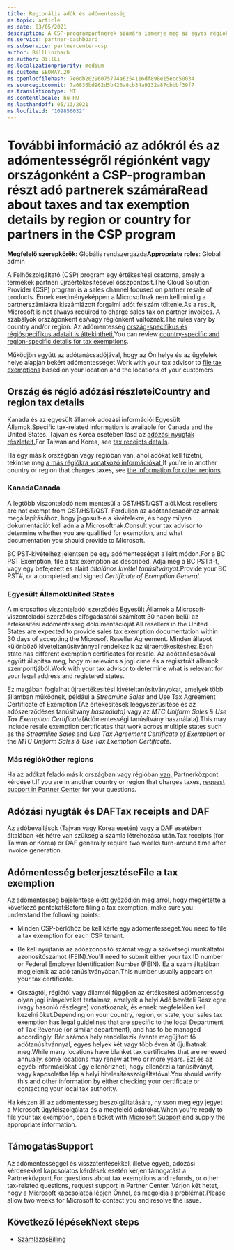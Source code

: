 ```yaml
---
title: Regionális adók és adómentesség
ms.topic: article
ms.date: 03/05/2021
description: A CSP-programpartnerek számára ismerje meg az egyes régiókra vonatkozó adózási felelősségeket, az adómentesség csp-értékesítésekbe való beküldése és az adózási kérdésekhez való támogatás nyújtására vonatkozó tudnivalókat.
ms.service: partner-dashboard
ms.subservice: partnercenter-csp
author: BillLinzbach
ms.author: BillLi
ms.localizationpriority: medium
ms.custom: SEOMAY.20
ms.openlocfilehash: 7e6db20296075774a6254116df898e15ecc50034
ms.sourcegitcommit: 7a6836bd962d5b426a8cb34a9132a87cbbbf39f7
ms.translationtype: MT
ms.contentlocale: hu-HU
ms.lasthandoff: 05/13/2021
ms.locfileid: "109856032"
---
```

# <a name="read-about-taxes-and-tax-exemption-details-by-region-or-country-for-partners-in-the-csp-program"></a><span data-ttu-id="c037c-103">További információ az adókról és az adómentességről régiónként vagy országonként a CSP-programban részt adó partnerek számára</span><span class="sxs-lookup"><span data-stu-id="c037c-103">Read about taxes and tax exemption details by region or country for partners in the CSP program</span></span>

<span data-ttu-id="c037c-104">**Megfelelő szerepkörök:** Globális rendszergazda</span><span class="sxs-lookup"><span data-stu-id="c037c-104">**Appropriate roles**: Global admin</span></span>

<span data-ttu-id="c037c-105">A Felhőszolgáltató (CSP) program egy értékesítési csatorna, amely a termékek partneri újraértékesítésével összpontosít.</span><span class="sxs-lookup"><span data-stu-id="c037c-105">The Cloud Solution Provider (CSP) program is a sales channel focused on partner resale of products.</span></span> <span data-ttu-id="c037c-106">Ennek eredményeképpen a Microsoftnak nem kell mindig a partnerszámlákra kiszámlázott forgalmi adót felszám töltenie.</span><span class="sxs-lookup"><span data-stu-id="c037c-106">As a result, Microsoft is not always required to charge sales tax on partner invoices.</span></span> <span data-ttu-id="c037c-107">A szabályok országonként és/vagy régiónként változnak.</span><span class="sxs-lookup"><span data-stu-id="c037c-107">The rules vary by country and/or region.</span></span> <span data-ttu-id="c037c-108">Az adómentesség [ország-specifikus és régióspecifikus adatait is áttekintheti.](#country-and-region-tax-details)</span><span class="sxs-lookup"><span data-stu-id="c037c-108">You can review [country-specific and region-specific details for tax exemptions](#country-and-region-tax-details).</span></span>

<span data-ttu-id="c037c-109">Működjön együtt az [](#file-a-tax-exemption) adótanácsadójával, hogy az Ön helye és az ügyfelek helye alapján bekért adómentességet.</span><span class="sxs-lookup"><span data-stu-id="c037c-109">Work with your tax advisor to [file tax exemptions](#file-a-tax-exemption) based on your location and the locations of your customers.</span></span>

## <a name="country-and-region-tax-details"></a><span data-ttu-id="c037c-110">Ország és régió adózási részletei</span><span class="sxs-lookup"><span data-stu-id="c037c-110">Country and region tax details</span></span>

<span data-ttu-id="c037c-111">Kanada és az egyesült államok adózási információi Egyesült Államok.</span><span class="sxs-lookup"><span data-stu-id="c037c-111">Specific tax-related information is available for Canada and the United States.</span></span> <span data-ttu-id="c037c-112">Tajvan és Korea esetében lásd az [adózási nyugták részleteit.](#tax-receipts-and-daf)</span><span class="sxs-lookup"><span data-stu-id="c037c-112">For Taiwan and Korea, see [tax receipts details](#tax-receipts-and-daf).</span></span>

<span data-ttu-id="c037c-113">Ha egy másik országban vagy régióban van, ahol adókat kell fizetni, tekintse meg [a más régiókra vonatkozó információkat.](#other-regions)</span><span class="sxs-lookup"><span data-stu-id="c037c-113">If you're in another country or region that charges taxes, see [the information for other regions](#other-regions).</span></span>


### <a name="canada"></a><span data-ttu-id="c037c-114">Kanada</span><span class="sxs-lookup"><span data-stu-id="c037c-114">Canada</span></span>

<span data-ttu-id="c037c-115">A legtöbb viszonteladó nem mentesül a GST/HST/QST alól.</span><span class="sxs-lookup"><span data-stu-id="c037c-115">Most resellers are not exempt from GST/HST/QST.</span></span> <span data-ttu-id="c037c-116">Forduljon az adótanácsadóhoz annak megállapításához, hogy jogosult-e a kivételekre, és hogy milyen dokumentációt kell adnia a Microsoftnak.</span><span class="sxs-lookup"><span data-stu-id="c037c-116">Consult your tax advisor to determine whether you are qualified for exemption, and what documentation you should provide to Microsoft.</span></span>

<span data-ttu-id="c037c-117">BC PST-kivételhez jelentsen be egy adómentességet a leírt módon.</span><span class="sxs-lookup"><span data-stu-id="c037c-117">For a BC PST Exemption, file a tax exemption as described.</span></span> <span data-ttu-id="c037c-118">Adja meg a BC PST#-t, vagy egy befejezett és aláírt *általános kivétel tanúsítványát.*</span><span class="sxs-lookup"><span data-stu-id="c037c-118">Provide your BC PST#, or a completed and signed *Certificate of Exemption General*.</span></span>

### <a name="united-states"></a><span data-ttu-id="c037c-119">Egyesült Államok</span><span class="sxs-lookup"><span data-stu-id="c037c-119">United States</span></span>

<span data-ttu-id="c037c-120">A microsoftos viszonteladói szerződés Egyesült Államok a Microsoft-viszonteladói szerződés elfogadásától számított 30 napon belül az értékesítési adómentesség dokumentációját.</span><span class="sxs-lookup"><span data-stu-id="c037c-120">All resellers in the United States are expected to provide sales tax exemption documentation within 30 days of accepting the Microsoft Reseller Agreement.</span></span> <span data-ttu-id="c037c-121">Minden állapot különböző kivételtanúsítvánnyal rendelkezik az újraértékesítéshez.</span><span class="sxs-lookup"><span data-stu-id="c037c-121">Each state has different exemption certificates for resale.</span></span> <span data-ttu-id="c037c-122">Az adótanácsadóval együtt állapítsa meg, hogy mi releváns a jogi címe és a regisztrált államok szempontjából.</span><span class="sxs-lookup"><span data-stu-id="c037c-122">Work with your tax advisor to determine what is relevant for your legal address and registered states.</span></span>

<span data-ttu-id="c037c-123">Ez magában foglalhat újraértékesítési kivételtanúsítványokat, amelyek több államban működnek, például a *Streamline Sales* and Use Tax Agreement Certificate of Exemption (Az értékesítések leegyszerűsítése és az adószerződéses tanúsítvány *használata)* vagy az *MTC Uniform Sales & Use Tax Exemption Certificate*(Adómentességi tanúsítvány használata).</span><span class="sxs-lookup"><span data-stu-id="c037c-123">This may include resale exemption certificates that work across multiple states such as the *Streamline Sales* and *Use Tax Agreement Certificate of Exemption* or the *MTC Uniform Sales & Use Tax Exemption Certificate*.</span></span>

### <a name="other-regions"></a><span data-ttu-id="c037c-124">Más régiók</span><span class="sxs-lookup"><span data-stu-id="c037c-124">Other regions</span></span>

<span data-ttu-id="c037c-125">Ha az adókat feladó másik országban vagy régióban [van,](#support) Partnerközpont kérdéseit.</span><span class="sxs-lookup"><span data-stu-id="c037c-125">If you are in another country or region that charges taxes, [request support in Partner Center](#support) for your questions.</span></span>

## <a name="tax-receipts-and-daf"></a><span data-ttu-id="c037c-126">Adózási nyugták és DAF</span><span class="sxs-lookup"><span data-stu-id="c037c-126">Tax receipts and DAF</span></span>

<span data-ttu-id="c037c-127">Az adóbevallások (Tajvan vagy Korea esetén) vagy a DAF esetében általában két hétre van szükség a számla létrehozása után.</span><span class="sxs-lookup"><span data-stu-id="c037c-127">Tax receipts (for Taiwan or Korea) or DAF generally require two weeks turn-around time after invoice generation.</span></span>

## <a name="file-a-tax-exemption"></a><span data-ttu-id="c037c-128">Adómentesség beterjesztése</span><span class="sxs-lookup"><span data-stu-id="c037c-128">File a tax exemption</span></span>

<span data-ttu-id="c037c-129">Az adómentesség bejelentése előtt győződjön meg arról, hogy megértette a következő pontokat:</span><span class="sxs-lookup"><span data-stu-id="c037c-129">Before filing a tax exemption, make sure you understand the following points:</span></span>

- <span data-ttu-id="c037c-130">Minden CSP-bérlőhöz be kell kérte egy adómentességet.</span><span class="sxs-lookup"><span data-stu-id="c037c-130">You need to file a tax exemption for each CSP tenant.</span></span>

- <span data-ttu-id="c037c-131">Be kell nyújtania az adóazonosító számát vagy a szövetségi munkáltatói azonosítószámot (FEIN).</span><span class="sxs-lookup"><span data-stu-id="c037c-131">You'll need to submit either your tax ID number or Federal Employer Identification Number (FEIN).</span></span> <span data-ttu-id="c037c-132">Ez a szám általában megjelenik az adó tanúsítványában.</span><span class="sxs-lookup"><span data-stu-id="c037c-132">This number usually appears on your tax certificate.</span></span>

- <span data-ttu-id="c037c-133">Országtól, régiótól vagy államtól függően az értékesítési adómentesség olyan jogi irányelveket tartalmaz, amelyek a helyi Adó bevételi Részlegre (vagy hasonló részlegre) vonatkoznak, és ennek megfelelően kell kezelni őket.</span><span class="sxs-lookup"><span data-stu-id="c037c-133">Depending on your country, region, or state, your sales tax exemption has legal guidelines that are specific to the local Department of Tax Revenue (or similar department), and has to be managed accordingly.</span></span> <span data-ttu-id="c037c-134">Bár számos hely rendelkezik évente megújított fő adótanúsítvánnyal, egyes helyek két vagy több éven át újulhatnak meg.</span><span class="sxs-lookup"><span data-stu-id="c037c-134">While many locations have blanket tax certificates that are renewed annually, some locations may renew at two or more years.</span></span> <span data-ttu-id="c037c-135">Ezt és az egyéb információkat úgy ellenőrizheti, hogy ellenőrzi a tanúsítványt, vagy kapcsolatba lép a helyi hitelesítésszolgáltatóval.</span><span class="sxs-lookup"><span data-stu-id="c037c-135">You should verify this and other information by either checking your certificate or contacting your local tax authority.</span></span>

<span data-ttu-id="c037c-136">Ha készen áll az adómentesség beszolgáltatására, [](https://partner.microsoft.com/dashboard/support/csp/servicerequests/create?stage=2&topicid=92930319-ced6-c18b-d7a6-d62b22d60aa5) nyisson meg egy jegyet a Microsoft ügyfélszolgálata és a megfelelő adatokat.</span><span class="sxs-lookup"><span data-stu-id="c037c-136">When you're ready to file your tax exemption, open a ticket with [Microsoft Support](https://partner.microsoft.com/dashboard/support/csp/servicerequests/create?stage=2&topicid=92930319-ced6-c18b-d7a6-d62b22d60aa5) and supply the appropriate information.</span></span>

## <a name="support"></a><span data-ttu-id="c037c-137">Támogatás</span><span class="sxs-lookup"><span data-stu-id="c037c-137">Support</span></span>

<span data-ttu-id="c037c-138">Az adómentességgel és visszatérítésekkel, illetve egyéb, adózási kérdésekkel kapcsolatos kérdések esetén kérjen támogatást a Partnerközpont.</span><span class="sxs-lookup"><span data-stu-id="c037c-138">For questions about tax exemptions and refunds, or other tax-related questions, request support in Partner Center.</span></span> <span data-ttu-id="c037c-139">Várjon két hetet, hogy a Microsoft kapcsolatba lépjen Önnel, és megoldja a problémát.</span><span class="sxs-lookup"><span data-stu-id="c037c-139">Please allow two weeks for Microsoft to contact you and resolve the issue.</span></span>

## <a name="next-steps"></a><span data-ttu-id="c037c-140">Következő lépések</span><span class="sxs-lookup"><span data-stu-id="c037c-140">Next steps</span></span>

- [<span data-ttu-id="c037c-141">Számlázás</span><span class="sxs-lookup"><span data-stu-id="c037c-141">Billing</span></span>](billing.md)
